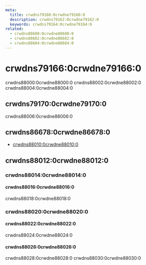 ```yaml
---
meta:
  title: crwdns79160:0crwdne79160:0
  description: crwdns79162:0crwdne79162:0
  keywords: crwdns79164:0crwdne79164:0
related:
  - crwdns88680:0crwdne88680:0
  - crwdns88682:0crwdne88682:0
  - crwdns88684:0crwdne88684:0
---
```


# crwdns79166:0crwdne79166:0

crwdns88000:0crwdne88000:0 crwdns88002:0crwdne88002:0 crwdns88004:0crwdne88004:0

<entry-ad />

## crwdns79170:0crwdne79170:0

crwdns88006:0crwdne88006:0

<example file="v-ripple/usage" />

## crwdns86678:0crwdne86678:0

- [crwdns88010:0crwdne88010:0](crwdns88008:0crwdne88008:0)

## crwdns88012:0crwdne88012:0

### crwdns88014:0crwdne88014:0

#### crwdns88016:0crwdne88016:0

crwdns88018:0crwdne88018:0

<example file="v-ripple/option-center" />

### crwdns88020:0crwdne88020:0

#### crwdns88022:0crwdne88022:0

crwdns88024:0crwdne88024:0

<example file="v-ripple/misc-custom-color" />

#### crwdns88026:0crwdne88026:0

crwdns88028:0crwdne88028:0 crwdns88030:0crwdne88030:0

<example file="v-ripple/misc-ripple-in-components" />

<backmatter />
